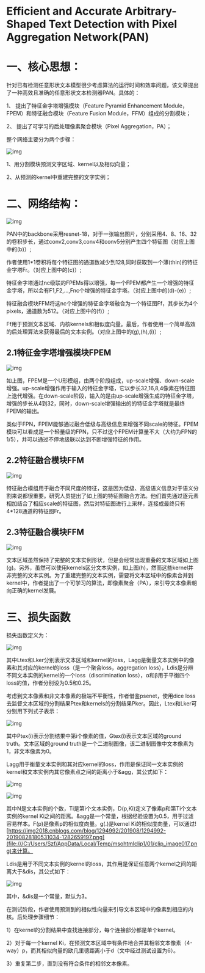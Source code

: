 # Efficient and Accurate Arbitrary-Shaped Text Detection with Pixel Aggregation Network(PAN)

# 一、核心思想：

针对已有检测任意形状文本模型很少考虑算法的运行时间和效率问题，该文章提出了一种高效且准确的任意形状文本检测器PAN。具体的：

1、 提出了特征金字塔增强模块（Feature Pyramid Enhancement Module，FPEM）和特征融合模块（Feature Fusion Module，FFM）组成的分割模块；

2、 提出了可学习的后处理像素聚合模块（Pixel Aggregation，PA）；

整个网络主要分为两个步骤：

![img](file:///C:/Users/Szf/AppData/Local/Temp/msohtmlclip1/01/clip_image001.png)

1、用分割模块预测文字区域、kernel以及相似向量；

2、从预测的kernel中重建完整的文字实例；

# 二、网络结构：

![img](file:///C:/Users/Szf/AppData/Local/Temp/msohtmlclip1/01/clip_image003.jpg)

PAN中的backbone采用resnet-18，对于一张输出图片，分别采用4、8、16、32的卷积步长，通过conv2,conv3,conv4和conv5分别产生四个特征图（对应上图中的(b)）;

作者使用1*1卷积将每个特征图的通道数减少到128,同时获取到一个薄(thin)的特征金字塔Fr。（对应上图中的(c)）;

特征金字塔通过nc级联的FPEMs得以增强，每一个FPEM都产生一个增强的特征金字塔，所以会有F1,F2,...,Fnc个增强的特征金字塔。（对应上图中的(d)-(e)）;

特征融合模块FFM将这nc个增强的特征金字塔融合为一个特征图Ff，其步长为4个pixels，通道数为512。（对应上图中的(f)）;

Ff用于预测文本区域、内核kernels和相似度向量。最后，作者使用一个简单高效的后处理算法来获得最后的文本实例。（对应上图中的(g),(h),(i)）;

## 2.1特征金字塔增强模块FPEM

![img](file:///C:/Users/Szf/AppData/Local/Temp/msohtmlclip1/01/clip_image004.png)

如上图，FPEM是一个U形模组，由两个阶段组成，up-scale增强、down-scale增强。up-scale增强作用于输入的特征金字塔，它以步长32,16,8,4像素在特征图上迭代增强。在down-scale阶段，输入的是由up-scale增强生成的特征金字塔，增强的步长从4到32，同时，down-scale增强输出的的特征金字塔就是最终FPEM的输出。

类似于FPN，FPEM能够通过融合低级与高级信息来增强不同scale的特征。FPEM模块可以看成是一个轻量级的FPN，只不过这个FPEM计算量不大（大约为FPN的1/5），并可以通过不停地级联以达到不断增强特征的作用。

## 2.2特征融合模块FFM

![img](file:///C:/Users/Szf/AppData/Local/Temp/msohtmlclip1/01/clip_image005.png)

特征融合模组用于融合不同尺度的特征，这是因为低级、高级语义信息对于语义分割来说都很重要。研究人员提出了如上图的特征图融合方法。他们首先通过逐元素相加结合了相应scale的特征图，然后对特征图进行上采样，连接成最终只有4*128通道的特征图Fr。

## 2.3特征融合模块FFM

![img](file:///C:/Users/Szf/AppData/Local/Temp/msohtmlclip1/01/clip_image007.jpg)

文本区域虽然保持了完整的文本实例形状，但是会经常出现重叠的文本区域如上图(g)。另外，虽然可以使用kernels区分文本实例，如上图(h)，然而这些kernel并非完整的文本实例。为了重建完整的文本实例，需要将文本区域中的像素合并到kernel中，作者提出了一个可学习的算法，即像素聚合（PA），来引导文本像素朝向正确的kernel发展。

# 三、损失函数

损失函数定义为：

![img](file:///C:/Users/Szf/AppData/Local/Temp/msohtmlclip1/01/clip_image009.jpg)

其中Ltex和Lker分别表示文本区域和kernel的loss，Lagg是衡量文本实例中的像素和其对应的kernel的loss（是一个聚合loss，aggregation loss），Ldis是分辨不同文本实例的kernel的一个loss（discrimination loss），α和β用于平衡四个loss的值，作者分别设为0.5和0.25。

考虑到文本像素和非文本像素的极端不平衡性，作者借鉴psenet，使用dice loss去监督文本区域的分割结果Ptex和kernels的分割结果Pker。因此，Ltex和Lker可分别用下列式子表示：

![img](file:///C:/Users/Szf/AppData/Local/Temp/msohtmlclip1/01/clip_image011.jpg)

其中Ptex(i)表示分割结果中第i个像素的值，Gtex(i)表示文本区域的ground truth。文本区域的ground truth是一个二进制图像，该二进制图像中文本像素为1，非文本像素为0。

Lagg用于衡量文本实例和其对应kernel的loss，作用是保证同一文本实例的kernel和文本实例内其它像素点之间的距离小于&agg，其公式如下：

![img](file:///C:/Users/Szf/AppData/Local/Temp/msohtmlclip1/01/clip_image013.jpg)

![img](file:///C:/Users/Szf/AppData/Local/Temp/msohtmlclip1/01/clip_image015.jpg)

其中N是文本实例的个数，Ti是第i个文本实例，D(p,Ki)定义了像素p和第Ti个文本实例的kernel Ki之间的距离。&agg是一个常量，根据经验设置为0.5，用于过滤容易样本。F(p)是像素p的相似度向量。g(.)是kernel Ki的相似度向量，可以通过![https://img2018.cnblogs.com/blog/1294992/201908/1294992-20190828180531034-1282659197.png](file:///C:/Users/Szf/AppData/Local/Temp/msohtmlclip1/01/clip_image017.png)来计算。

Ldis是用于不同文本实例的kernel的loss，其作用是保证任意两个kernel之间的距离大于&dis，其公式如下：

![img](file:///C:/Users/Szf/AppData/Local/Temp/msohtmlclip1/01/clip_image019.jpg)

其中，&dis是一个常量，默认为3。

在测试阶段，作者使用预测到的相似性向量来引导文本区域中的像素到相应的内核。后处理步骤细节：

1）在kernel的分割结果中查找连接部分，每个连接部分都是单个kernel。

2）对于每一个kernel Ki，在预测文本区域中有条件地合并其相邻文本像素（4-way）p，而其相似向量的欧几里德距离小于d（文中经过测试设置为6）。

3）重复第二步，直到没有符合条件的相邻文本像素。